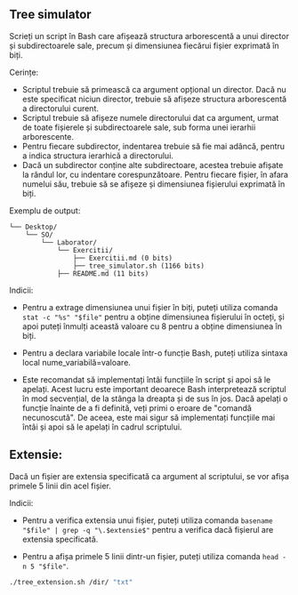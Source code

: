 ## Tree simulator

Scrieți un script în Bash care afișează structura arborescentă a unui director și subdirectoarele sale, precum și dimensiunea fiecărui fișier exprimată în biți.

Cerințe:

- Scriptul trebuie să primească ca argument opțional un director. Dacă nu este specificat niciun director, trebuie să afișeze structura arborescentă a directorului curent.
- Scriptul trebuie să afișeze numele directorului dat ca argument, urmat de toate fișierele și subdirectoarele sale, sub forma unei ierarhii arborescente.
- Pentru fiecare subdirector, indentarea trebuie să fie mai adâncă, pentru a indica structura ierarhică a directorului.
- Dacă un subdirector conține alte subdirectoare, acestea trebuie afișate la rândul lor, cu indentare corespunzătoare.
Pentru fiecare fișier, în afara numelui său, trebuie să se afișeze și dimensiunea fișierului exprimată în biți.

Exemplu de output:
```
└── Desktop/
    └── SO/
        └── Laborator/
            └── Exercitii/
                ├── Exercitii.md (0 bits)
                ├── tree_simulator.sh (1166 bits)
            ├── README.md (11 bits)
```
Indicii:

- Pentru a extrage dimensiunea unui fișier în biți, puteți utiliza comanda `stat -c "%s" "$file"` pentru a obține dimensiunea fișierului în octeți, și apoi puteți înmulți această valoare cu 8 pentru a obține dimensiunea în biți.

- Pentru a declara variabile locale într-o funcție Bash, puteți utiliza sintaxa local nume_variabilă=valoare.

- Este recomandat să implementați întâi funcțiile în script și apoi să le apelați. Acest lucru este important deoarece Bash interpretează scriptul în mod secvențial, de la stânga la dreapta și de sus în jos. Dacă apelați o funcție înainte de a fi definită, veți primi o eroare de "comandă necunoscută". De aceea, este mai sigur să implementați funcțiile mai întâi și apoi să le apelați în cadrul scriptului.

## Extensie:

Dacă un fișier are extensia specificată ca argument al scriptului, se vor afișa primele 5 linii din acel fișier.

Indicii:
- Pentru a verifica extensia unui fișier, puteți utiliza comanda `basename "$file" | grep -q "\.$extensie$"` pentru a verifica dacă fișierul are extensia specificată.
  
- Pentru a afișa primele 5 linii dintr-un fișier, puteți utiliza comanda `head -n 5 "$file"`.
``` bash
./tree_extension.sh /dir/ "txt"
```